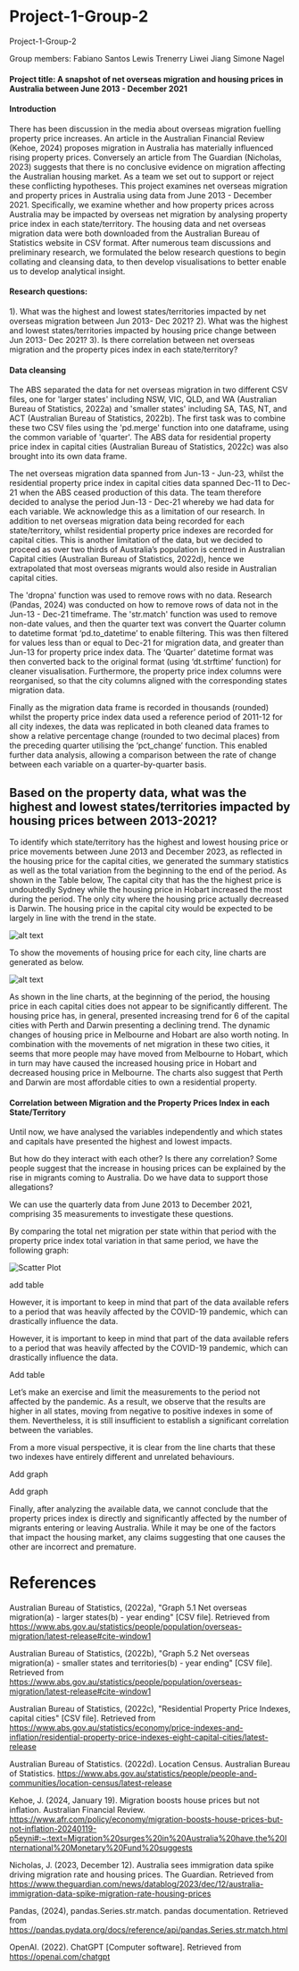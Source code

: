 # Project-1-Group-2
Project-1-Group-2

Group members:
    Fabiano Santos
    Lewis Trenerry
    Liwei Jiang
    Simone Nagel
    
    
#### Project title: A snapshot of net overseas migration and housing prices in Australia between June 2013 - December 2021


#### Introduction
There has been discussion in the media about overseas migration fuelling property price increases. An article in the Australian Financial Review (Kehoe, 2024) proposes migration in Australia has materially influenced rising property prices. Conversely an article from The Guardian (Nicholas, 2023) suggests that there is no conclusive evidence on migration affecting the Australian housing market.  As a team we set out to support or reject these conflicting hypotheses.
This project examines net overseas migration and property prices in Australia using data from June 2013 - December 2021. Specifically, we examine whether and how property prices across Australia may be impacted by overseas net migration by analysing property price index in each state/territory.
The housing data and net overseas migration data were both downloaded from the Australian Bureau of Statistics website in CSV format. 
After numerous team discussions and preliminary research, we formulated the below research questions to begin collating and cleansing data, to then develop visualisations to better enable us to develop analytical insight.

#### Research questions:
1). What was the highest and lowest states/territories impacted by net overseas migration between Jun 2013- Dec 2021?
2). What was the highest and lowest states/territories impacted by housing price change between Jun 2013- Dec 2021?
3). Is there correlation between net overseas migration and the property pices index in each state/territory?


#### Data cleansing

The ABS separated the data for net overseas migration in two different CSV files, one for 'larger states' including NSW, VIC, QLD, and WA (Australian Bureau of Statistics, 2022a) and 'smaller states' including SA, TAS, NT, and ACT (Australian Bureau of Statistics, 2022b). The first task was to combine these two CSV files using the 'pd.merge' function into one dataframe, using the common variable of 'quarter'. The ABS data for residential property price index in capital cities (Australian Bureau of Statistics, 2022c) was also brought into its own data frame. 

The net overseas migration data spanned from Jun-13 - Jun-23, whilst the residential property price index in capital cities data spanned Dec-11 to Dec-21 when the ABS ceased production of this data. The team therefore decided to analyse the period Jun-13 - Dec-21 whereby we had data for each variable. We acknowledge this as a limitation of our research. In addition to net overseas migration data being recorded for each state/territory, whilst residential property price indexes are recorded for capital cities. This is another limitation of the data, but we decided to proceed as over two thirds of Australia’s population is centred in Australian Capital cities (Australian Bureau of Statistics, 2022d), hence we extrapolated that most overseas migrants would also reside in Australian capital cities.

The 'dropna' function was used to remove rows with no data. Research (Pandas, 2024) was conducted on how to remove rows of data not in the Jun-13 - Dec-21 timeframe. The 'str.match' function was used to remove non-date values, and then the quarter text was convert the Quarter column to datetime format ‘pd.to_datetime’ to enable filtering. This was then filtered for values less than or equal to Dec-21 for migration data, and greater than Jun-13 for property price index data. The ‘Quarter’ datetime format was then converted back to the original format (using ‘dt.strftime’ function) for cleaner visualisation. Furthermore, the property price index columns were reorganised, so that the city columns aligned with the corresponding states migration data.

Finally as the migration data frame is recorded in thousands (rounded) whilst the property price index data used a reference period of 2011-12 for all city indexes, the data was replicated in both cleaned data frames to show a relative percentage change (rounded to two decimal places) from the preceding quarter utilising the ‘pct_change’ function. This enabled further data analysis, allowing a comparison between the rate of change between each variable on a quarter-by-quarter basis.

## Based on the property data, what was the highest and lowest states/territories impacted by housing prices between 2013-2021?

To identify which state/territory has the highest and lowest housing price or price movements between June 2013 and December 2023, as reflected in the housing price for the capital cities, we generated the summary statistics as well as the total variation from the beginning to the end of the period. As shown in the Table below, The capital city that has the the highest price is undoubtedly Sydney while the housing price in Hobart increased the most during the period. The only city where the housing price actually decreased is Darwin. The housing price in the capital city would be expected to be largely in line with the trend in the state.

![alt text](image.png)

To show the movements of housing price for each city, line charts are generated as below.

![alt text](image-1.png)

As shown in the line charts, at the beginning of the period, the housing price in each capital cities does not appear to be significantly different. The housing price has, in general, presented increasing trend for 6 of the capital cities with Perth and Darwin presenting a declining trend. The dynamic changes of housing price in Melbourne and Hobart are also worth noting. In combination with the movements of net migration in these two cities, it seems that more people may have moved from Melbourne to Hobart, which in turn may have caused the increased housing price in Hobart and decreased housing price in Melbourne. The charts also suggest that Perth and Darwin are most affordable cities to own a residential property. 


#### Correlation between Migration and the Property Prices Index in each State/Territory


Until now, we have analysed the variables independently and which states and capitals have presented the highest and lowest impacts. 

But how do they interact with each other? Is there any correlation? Some people suggest that the increase in housing prices can be explained by the rise in migrants coming to Australia. Do we have data to support those allegations?

We can use the quarterly data from June 2013 to December 2021, comprising 35 measurements to investigate these questions.

By comparing the total net migration per state within that period with the property price index total variation in that same period, we have the following graph:

![Scatter Plot](Screenshots/ScatterPlotScreenshot.png)


add table

However, it is important to keep in mind that part of the data available refers to a period that was heavily affected by the COVID-19 pandemic, which can drastically influence the data.

However, it is important to keep in mind that part of the data available refers to a period that was heavily affected by the COVID-19 pandemic, which can drastically influence the data.

Add table

Let’s make an exercise and limit the measurements to the period not affected by the pandemic. As a result, we observe that the results are higher in all states, moving from negative to positive indexes in some of them. Nevertheless, it is still insufficient to establish a significant correlation between the variables.

From a more visual perspective, it is clear from the line charts that these two indexes have entirely different and unrelated behaviours. 

Add graph

Add graph

Finally, after analyzing the available data, we cannot conclude that the property prices index is directly and significantly affected by the number of migrants entering or leaving Australia. While it may be one of the factors that impact the housing market, any claims suggesting that one causes the other are incorrect and premature.

# References

Australian Bureau of Statistics, (2022a), "Graph 5.1 Net overseas migration(a) - larger states(b) - year ending" [CSV file]. Retrieved from https://www.abs.gov.au/statistics/people/population/overseas-migration/latest-release#cite-window1

Australian Bureau of Statistics, (2022b), "Graph 5.2 Net overseas migration(a) - smaller states and territories(b) - year ending" [CSV file]. Retrieved from https://www.abs.gov.au/statistics/people/population/overseas-migration/latest-release#cite-window1

Australian Bureau of Statistics, (2022c), "Residential Property Price Indexes, capital cities" [CSV file]. Retrieved from https://www.abs.gov.au/statistics/economy/price-indexes-and-inflation/residential-property-price-indexes-eight-capital-cities/latest-release

Australian Bureau of Statistics. (2022d). Location Census. Australian Bureau of Statistics. https://www.abs.gov.au/statistics/people/people-and-communities/location-census/latest-release

Kehoe, J. (2024, January 19). Migration boosts house prices but not inflation. Australian Financial Review. https://www.afr.com/policy/economy/migration-boosts-house-prices-but-not-inflation-20240119-p5eyni#:~:text=Migration%20surges%20in%20Australia%20have,the%20International%20Monetary%20Fund%20suggests

Nicholas, J. (2023, December 12). Australia sees immigration data spike driving migration rate and housing prices. The Guardian. Retrieved from https://www.theguardian.com/news/datablog/2023/dec/12/australia-immigration-data-spike-migration-rate-housing-prices

Pandas, (2024), pandas.Series.str.match. pandas documentation.
Retrieved from https://pandas.pydata.org/docs/reference/api/pandas.Series.str.match.html

OpenAI. (2022). ChatGPT [Computer software]. 
Retrieved from https://openai.com/chatgpt
